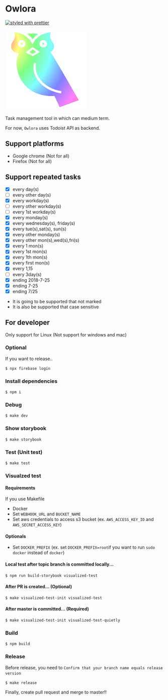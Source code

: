 Owlora
======

[![styled with prettier](https://img.shields.io/badge/styled_with-prettier-ff69b4.svg)](https://github.com/prettier/prettier)

<img src="./owlora.png" />

Task management tool in which can medium term.

For now, `Owlora` uses Todoist API as backend.


Support platforms
-----------------

* Google chrome (Not for all)
* Firefox (Not for all)


Support repeated tasks
----------------------

- [x] every day(s)
- [ ] every other day(s)
- [x] every workday(s)
- [ ] every other workday(s)
- [ ] every 1st workday(s)
- [x] every monday(s)
- [x] every wednesday(s), friday(s)
- [x] every tue(s),sat(s), sun(s)
- [x] every other monday(s)
- [x] every other mon(s),wed(s),fri(s)
- [x] every 1 mon(s)
- [x] every 1st mon(s)
- [x] every 1th mon(s)
- [x] every first mon(s)
- [x] every 1,15
- [ ] every 3day(s)
- [x] ending 2018-7-25
- [x] ending 7-25
- [x] ending 7/25

* It is going to be supported that not marked
* It is also be supported that case sensitive


For developer
-------------

Only support for Linux (Not support for windows and mac)


### Optional

If you want to release..

```
$ npx firebase login
```


### Install dependencies

```
$ npm i
```


### Debug

```
$ make dev
```


### Show storybook

```
$ make storybook
```


### Test (Unit test)

```
$ make test
```

### Visualzed test

#### Requirements

If you use Makefile

* Docker
* Set `WEBHOOK_URL` and `BUCKET_NAME`
* Set aws credentials to access s3 bucket (ex. `AWS_ACCESS_KEY_ID` and `AWS_SECRET_ACCESS_KEY`)

#### Optionals

* Set `DOCKER_PREFIX` (ex. set `DOCKER_PREFIX=root`if you want to run `sudo docker` instead of `docker`)

#### Local test after topic branch is committed locally...

```
$ npm run build-storybook visualized-test
```

#### After PR is created... (**Optional**)

```
$ make visualized-test-init visualized-test
```

#### After master is committed... (**Required**)

```
$ make visualized-test-init visualized-test-quietly
```


### Build

```
$ npm build
```


### Release

Before release, you need to `Confirm that your branch name equals release version`

```
$ make release
```

Finally, create pull request and merge to master!!

